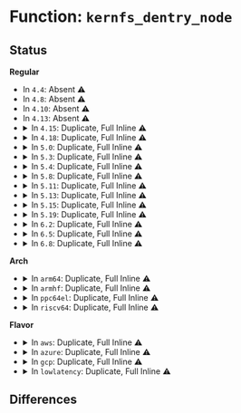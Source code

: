 # Function: <code>kernfs_dentry_node</code>

## Status
<b>Regular</b>
<ul>
<li>
In <code>4.4</code>: Absent ⚠️
</li>
<li>
In <code>4.8</code>: Absent ⚠️
</li>
<li>
In <code>4.10</code>: Absent ⚠️
</li>
<li>
In <code>4.13</code>: Absent ⚠️
</li>
<li>
<details>
<summary>In <code>4.15</code>: Duplicate, Full Inline ⚠️</summary>

**Collision:** Static Duplication

**Inline:** Full

**Transformation:** False

**Instances:**

```
In fs/kernfs/mount.c (ffffffff812fce66)
Location: fs/kernfs/kernfs-internal.h:73
Inline: True
Inline callers:
  - fs/kernfs/mount.c:kernfs_get_parent_dentry
  - fs/kernfs/mount.c:kernfs_sop_show_path
  - fs/kernfs/mount.c:kernfs_sop_show_options
```
```
In fs/kernfs/inode.c (ffffffff812fd7ee)
Location: fs/kernfs/kernfs-internal.h:73
Inline: True
Inline callers:
  - fs/kernfs/inode.c:kernfs_iop_listxattr
```
```
In fs/kernfs/dir.c (ffffffff812fe6a0)
Location: fs/kernfs/kernfs-internal.h:73
Inline: True
Inline callers:
  - fs/kernfs/dir.c:kernfs_fop_readdir
  - fs/kernfs/dir.c:kernfs_iop_rename
  - fs/kernfs/dir.c:kernfs_iop_rmdir
  - fs/kernfs/dir.c:kernfs_node_from_dentry
  - fs/kernfs/dir.c:kernfs_dop_revalidate
  - fs/kernfs/dir.c:kernfs_dop_revalidate
```
```
In fs/kernfs/file.c (ffffffff81300235)
Location: fs/kernfs/kernfs-internal.h:73
Inline: True
Inline callers:
  - fs/kernfs/file.c:kernfs_fop_poll
```
</details>
</li>
<li>
<details>
<summary>In <code>4.18</code>: Duplicate, Full Inline ⚠️</summary>

**Collision:** Static Duplication

**Inline:** Full

**Transformation:** False

**Instances:**

```
In fs/kernfs/mount.c (ffffffff8132aa75)
Location: fs/kernfs/kernfs-internal.h:73
Inline: True
Inline callers:
  - fs/kernfs/mount.c:kernfs_get_parent_dentry
  - fs/kernfs/mount.c:kernfs_sop_show_path
  - fs/kernfs/mount.c:kernfs_sop_show_options
```
```
In fs/kernfs/inode.c (ffffffff8132b305)
Location: fs/kernfs/kernfs-internal.h:73
Inline: True
Inline callers:
  - fs/kernfs/inode.c:kernfs_iop_listxattr
```
```
In fs/kernfs/dir.c (ffffffff8132c8b0)
Location: fs/kernfs/kernfs-internal.h:73
Inline: True
Inline callers:
  - fs/kernfs/dir.c:kernfs_fop_readdir
  - fs/kernfs/dir.c:kernfs_iop_rename
  - fs/kernfs/dir.c:kernfs_iop_rmdir
  - fs/kernfs/dir.c:kernfs_node_from_dentry
  - fs/kernfs/dir.c:kernfs_dop_revalidate
  - fs/kernfs/dir.c:kernfs_dop_revalidate
```
```
In fs/kernfs/file.c (ffffffff8132df13)
Location: fs/kernfs/kernfs-internal.h:73
Inline: True
Inline callers:
  - fs/kernfs/file.c:kernfs_fop_poll
```
</details>
</li>
<li>
<details>
<summary>In <code>5.0</code>: Duplicate, Full Inline ⚠️</summary>

**Collision:** Static Duplication

**Inline:** Full

**Transformation:** False

**Instances:**

```
In fs/kernfs/mount.c (ffffffff81341dd5)
Location: fs/kernfs/kernfs-internal.h:73
Inline: True
Inline callers:
  - fs/kernfs/mount.c:kernfs_get_parent_dentry
  - fs/kernfs/mount.c:kernfs_sop_show_path
  - fs/kernfs/mount.c:kernfs_sop_show_options
```
```
In fs/kernfs/inode.c (ffffffff813424d5)
Location: fs/kernfs/kernfs-internal.h:73
Inline: True
Inline callers:
  - fs/kernfs/inode.c:kernfs_iop_listxattr
```
```
In fs/kernfs/dir.c (ffffffff81343840)
Location: fs/kernfs/kernfs-internal.h:73
Inline: True
Inline callers:
  - fs/kernfs/dir.c:kernfs_fop_readdir
  - fs/kernfs/dir.c:kernfs_iop_rename
  - fs/kernfs/dir.c:kernfs_iop_rmdir
  - fs/kernfs/dir.c:kernfs_node_from_dentry
  - fs/kernfs/dir.c:kernfs_dop_revalidate
  - fs/kernfs/dir.c:kernfs_dop_revalidate
```
```
In fs/kernfs/file.c (ffffffff81345313)
Location: fs/kernfs/kernfs-internal.h:73
Inline: True
Inline callers:
  - fs/kernfs/file.c:kernfs_fop_poll
```
</details>
</li>
<li>
<details>
<summary>In <code>5.3</code>: Duplicate, Full Inline ⚠️</summary>

**Collision:** Static Duplication

**Inline:** Full

**Transformation:** False

**Instances:**

```
In fs/kernfs/mount.c (ffffffff8136a1f5)
Location: fs/kernfs/kernfs-internal.h:75
Inline: True
Inline callers:
  - fs/kernfs/mount.c:kernfs_get_parent_dentry
  - fs/kernfs/mount.c:kernfs_sop_show_path
  - fs/kernfs/mount.c:kernfs_sop_show_options
```
```
In fs/kernfs/inode.c (ffffffff8136a815)
Location: fs/kernfs/kernfs-internal.h:75
Inline: True
Inline callers:
  - fs/kernfs/inode.c:kernfs_iop_listxattr
```
```
In fs/kernfs/dir.c (ffffffff8136bab0)
Location: fs/kernfs/kernfs-internal.h:75
Inline: True
Inline callers:
  - fs/kernfs/dir.c:kernfs_fop_readdir
  - fs/kernfs/dir.c:kernfs_iop_rename
  - fs/kernfs/dir.c:kernfs_iop_rmdir
  - fs/kernfs/dir.c:kernfs_node_from_dentry
  - fs/kernfs/dir.c:kernfs_dop_revalidate
  - fs/kernfs/dir.c:kernfs_dop_revalidate
```
```
In fs/kernfs/file.c (ffffffff8136e13d)
Location: fs/kernfs/kernfs-internal.h:75
Inline: True
Inline callers:
  - fs/kernfs/file.c:kernfs_fop_poll
  - fs/kernfs/file.c:kernfs_generic_poll
```
</details>
</li>
<li>
<details>
<summary>In <code>5.4</code>: Duplicate, Full Inline ⚠️</summary>

**Collision:** Static Duplication

**Inline:** Full

**Transformation:** False

**Instances:**

```
In fs/kernfs/mount.c (ffffffff813823e5)
Location: fs/kernfs/kernfs-internal.h:75
Inline: True
Inline callers:
  - fs/kernfs/mount.c:kernfs_get_parent_dentry
  - fs/kernfs/mount.c:kernfs_sop_show_path
  - fs/kernfs/mount.c:kernfs_sop_show_options
```
```
In fs/kernfs/inode.c (ffffffff813829f5)
Location: fs/kernfs/kernfs-internal.h:75
Inline: True
Inline callers:
  - fs/kernfs/inode.c:kernfs_iop_listxattr
```
```
In fs/kernfs/dir.c (ffffffff81383c80)
Location: fs/kernfs/kernfs-internal.h:75
Inline: True
Inline callers:
  - fs/kernfs/dir.c:kernfs_fop_readdir
  - fs/kernfs/dir.c:kernfs_iop_rename
  - fs/kernfs/dir.c:kernfs_iop_rmdir
  - fs/kernfs/dir.c:kernfs_node_from_dentry
  - fs/kernfs/dir.c:kernfs_dop_revalidate
  - fs/kernfs/dir.c:kernfs_dop_revalidate
```
```
In fs/kernfs/file.c (ffffffff813862fd)
Location: fs/kernfs/kernfs-internal.h:75
Inline: True
Inline callers:
  - fs/kernfs/file.c:kernfs_fop_poll
  - fs/kernfs/file.c:kernfs_generic_poll
```
</details>
</li>
<li>
<details>
<summary>In <code>5.8</code>: Duplicate, Full Inline ⚠️</summary>

**Collision:** Static Duplication

**Inline:** Full

**Transformation:** False

**Instances:**

```
In fs/kernfs/mount.c (ffffffff813ccae5)
Location: fs/kernfs/kernfs-internal.h:77
Inline: True
Inline callers:
  - fs/kernfs/mount.c:kernfs_get_parent_dentry
  - fs/kernfs/mount.c:kernfs_sop_show_path
  - fs/kernfs/mount.c:kernfs_sop_show_options
```
```
In fs/kernfs/inode.c (ffffffff813cd125)
Location: fs/kernfs/kernfs-internal.h:77
Inline: True
Inline callers:
  - fs/kernfs/inode.c:kernfs_iop_listxattr
```
```
In fs/kernfs/dir.c (ffffffff813ceaf0)
Location: fs/kernfs/kernfs-internal.h:77
Inline: True
Inline callers:
  - fs/kernfs/dir.c:kernfs_fop_readdir
  - fs/kernfs/dir.c:kernfs_iop_rename
  - fs/kernfs/dir.c:kernfs_iop_rmdir
  - fs/kernfs/dir.c:kernfs_node_from_dentry
  - fs/kernfs/dir.c:kernfs_dop_revalidate
  - fs/kernfs/dir.c:kernfs_dop_revalidate
```
```
In fs/kernfs/file.c (ffffffff813d0efd)
Location: fs/kernfs/kernfs-internal.h:77
Inline: True
Inline callers:
  - fs/kernfs/file.c:kernfs_fop_poll
  - fs/kernfs/file.c:kernfs_generic_poll
```
</details>
</li>
<li>
<details>
<summary>In <code>5.11</code>: Duplicate, Full Inline ⚠️</summary>

**Collision:** Static Duplication

**Inline:** Full

**Transformation:** False

**Instances:**

```
In fs/kernfs/mount.c (ffffffff813de735)
Location: fs/kernfs/kernfs-internal.h:77
Inline: True
Inline callers:
  - fs/kernfs/mount.c:kernfs_get_parent_dentry
  - fs/kernfs/mount.c:kernfs_sop_show_path
  - fs/kernfs/mount.c:kernfs_sop_show_options
```
```
In fs/kernfs/inode.c (ffffffff813ded55)
Location: fs/kernfs/kernfs-internal.h:77
Inline: True
Inline callers:
  - fs/kernfs/inode.c:kernfs_iop_listxattr
```
```
In fs/kernfs/dir.c (ffffffff813e0720)
Location: fs/kernfs/kernfs-internal.h:77
Inline: True
Inline callers:
  - fs/kernfs/dir.c:kernfs_fop_readdir
  - fs/kernfs/dir.c:kernfs_iop_rename
  - fs/kernfs/dir.c:kernfs_iop_rmdir
  - fs/kernfs/dir.c:kernfs_node_from_dentry
  - fs/kernfs/dir.c:kernfs_dop_revalidate
  - fs/kernfs/dir.c:kernfs_dop_revalidate
```
```
In fs/kernfs/file.c (ffffffff813e2b0d)
Location: fs/kernfs/kernfs-internal.h:77
Inline: True
Inline callers:
  - fs/kernfs/file.c:kernfs_fop_poll
  - fs/kernfs/file.c:kernfs_generic_poll
```
</details>
</li>
<li>
<details>
<summary>In <code>5.13</code>: Duplicate, Full Inline ⚠️</summary>

**Collision:** Static Duplication

**Inline:** Full

**Transformation:** False

**Instances:**

```
In fs/kernfs/mount.c (ffffffff813e5485)
Location: fs/kernfs/kernfs-internal.h:77
Inline: True
Inline callers:
  - fs/kernfs/mount.c:kernfs_get_parent_dentry
  - fs/kernfs/mount.c:kernfs_sop_show_path
  - fs/kernfs/mount.c:kernfs_sop_show_options
```
```
In fs/kernfs/inode.c (ffffffff813e5a75)
Location: fs/kernfs/kernfs-internal.h:77
Inline: True
Inline callers:
  - fs/kernfs/inode.c:kernfs_iop_listxattr
```
```
In fs/kernfs/dir.c (ffffffff813e7250)
Location: fs/kernfs/kernfs-internal.h:77
Inline: True
Inline callers:
  - fs/kernfs/dir.c:kernfs_fop_readdir
  - fs/kernfs/dir.c:kernfs_iop_rename
  - fs/kernfs/dir.c:kernfs_iop_rmdir
  - fs/kernfs/dir.c:kernfs_node_from_dentry
  - fs/kernfs/dir.c:kernfs_dop_revalidate
  - fs/kernfs/dir.c:kernfs_dop_revalidate
```
```
In fs/kernfs/file.c (ffffffff813e971d)
Location: fs/kernfs/kernfs-internal.h:77
Inline: True
Inline callers:
  - fs/kernfs/file.c:kernfs_fop_poll
  - fs/kernfs/file.c:kernfs_generic_poll
```
</details>
</li>
<li>
<details>
<summary>In <code>5.15</code>: Duplicate, Full Inline ⚠️</summary>

**Collision:** Static Duplication

**Inline:** Full

**Transformation:** False

**Instances:**

```
In fs/kernfs/mount.c (ffffffff81437055)
Location: fs/kernfs/kernfs-internal.h:78
Inline: True
Inline callers:
  - fs/kernfs/mount.c:kernfs_get_parent_dentry
  - fs/kernfs/mount.c:kernfs_sop_show_path
  - fs/kernfs/mount.c:kernfs_sop_show_options
```
```
In fs/kernfs/inode.c (ffffffff81437645)
Location: fs/kernfs/kernfs-internal.h:78
Inline: True
Inline callers:
  - fs/kernfs/inode.c:kernfs_iop_listxattr
```
```
In fs/kernfs/dir.c (ffffffff81438dfd)
Location: fs/kernfs/kernfs-internal.h:78
Inline: True
Inline callers:
  - fs/kernfs/dir.c:kernfs_fop_readdir
  - fs/kernfs/dir.c:kernfs_iop_rename
  - fs/kernfs/dir.c:kernfs_iop_rmdir
  - fs/kernfs/dir.c:kernfs_dop_revalidate
  - fs/kernfs/dir.c:kernfs_dop_revalidate
  - fs/kernfs/dir.c:kernfs_dop_revalidate
  - fs/kernfs/dir.c:kernfs_node_from_dentry
```
```
In fs/kernfs/file.c (ffffffff8143b48d)
Location: fs/kernfs/kernfs-internal.h:78
Inline: True
Inline callers:
  - fs/kernfs/file.c:kernfs_fop_poll
  - fs/kernfs/file.c:kernfs_generic_poll
```
</details>
</li>
<li>
<details>
<summary>In <code>5.19</code>: Duplicate, Full Inline ⚠️</summary>

**Collision:** Static Duplication

**Inline:** Full

**Transformation:** False

**Instances:**

```
In fs/kernfs/mount.c (ffffffff814b1c05)
Location: fs/kernfs/kernfs-internal.h:96
Inline: True
Inline callers:
  - fs/kernfs/mount.c:kernfs_get_parent_dentry
  - fs/kernfs/mount.c:kernfs_sop_show_path
  - fs/kernfs/mount.c:kernfs_sop_show_options
```
```
In fs/kernfs/inode.c (ffffffff814b22c5)
Location: fs/kernfs/kernfs-internal.h:96
Inline: True
Inline callers:
  - fs/kernfs/inode.c:kernfs_iop_listxattr
```
```
In fs/kernfs/dir.c (ffffffff814b3efd)
Location: fs/kernfs/kernfs-internal.h:96
Inline: True
Inline callers:
  - fs/kernfs/dir.c:kernfs_fop_readdir
  - fs/kernfs/dir.c:kernfs_iop_rename
  - fs/kernfs/dir.c:kernfs_iop_rmdir
  - fs/kernfs/dir.c:kernfs_dop_revalidate
  - fs/kernfs/dir.c:kernfs_dop_revalidate
  - fs/kernfs/dir.c:kernfs_dop_revalidate
  - fs/kernfs/dir.c:kernfs_node_from_dentry
```
```
In fs/kernfs/file.c (ffffffff814b671c)
Location: fs/kernfs/kernfs-internal.h:96
Inline: True
Inline callers:
  - fs/kernfs/file.c:kernfs_fop_poll
  - fs/kernfs/file.c:kernfs_generic_poll
```
</details>
</li>
<li>
<details>
<summary>In <code>6.2</code>: Duplicate, Full Inline ⚠️</summary>

**Collision:** Static Duplication

**Inline:** Full

**Transformation:** False

**Instances:**

```
In fs/kernfs/mount.c (ffffffff815486c5)
Location: fs/kernfs/kernfs-internal.h:96
Inline: True
Inline callers:
  - fs/kernfs/mount.c:kernfs_get_parent_dentry
  - fs/kernfs/mount.c:kernfs_sop_show_path
  - fs/kernfs/mount.c:kernfs_sop_show_options
```
```
In fs/kernfs/inode.c (ffffffff81548e45)
Location: fs/kernfs/kernfs-internal.h:96
Inline: True
Inline callers:
  - fs/kernfs/inode.c:kernfs_iop_listxattr
```
```
In fs/kernfs/dir.c (ffffffff8154aced)
Location: fs/kernfs/kernfs-internal.h:96
Inline: True
Inline callers:
  - fs/kernfs/dir.c:kernfs_fop_readdir
  - fs/kernfs/dir.c:kernfs_iop_rename
  - fs/kernfs/dir.c:kernfs_iop_rmdir
  - fs/kernfs/dir.c:kernfs_dop_revalidate
  - fs/kernfs/dir.c:kernfs_dop_revalidate
  - fs/kernfs/dir.c:kernfs_dop_revalidate
  - fs/kernfs/dir.c:kernfs_node_from_dentry
```
```
In fs/kernfs/file.c (ffffffff8154d6fe)
Location: fs/kernfs/kernfs-internal.h:96
Inline: True
Inline callers:
  - fs/kernfs/file.c:kernfs_fop_poll
```
</details>
</li>
<li>
<details>
<summary>In <code>6.5</code>: Duplicate, Full Inline ⚠️</summary>

**Collision:** Static Duplication

**Inline:** Full

**Transformation:** False

**Instances:**

```
In fs/kernfs/mount.c (ffffffff81580285)
Location: fs/kernfs/kernfs-internal.h:98
Inline: True
Inline callers:
  - fs/kernfs/mount.c:kernfs_get_parent_dentry
  - fs/kernfs/mount.c:kernfs_sop_show_path
  - fs/kernfs/mount.c:kernfs_sop_show_options
```
```
In fs/kernfs/inode.c (ffffffff81580a15)
Location: fs/kernfs/kernfs-internal.h:98
Inline: True
Inline callers:
  - fs/kernfs/inode.c:kernfs_iop_listxattr
```
```
In fs/kernfs/dir.c (ffffffff81582940)
Location: fs/kernfs/kernfs-internal.h:98
Inline: True
Inline callers:
  - fs/kernfs/dir.c:kernfs_fop_readdir
  - fs/kernfs/dir.c:kernfs_iop_rename
  - fs/kernfs/dir.c:kernfs_iop_rmdir
  - fs/kernfs/dir.c:kernfs_dop_revalidate
  - fs/kernfs/dir.c:kernfs_dop_revalidate
  - fs/kernfs/dir.c:kernfs_dop_revalidate
  - fs/kernfs/dir.c:kernfs_node_from_dentry
```
```
In fs/kernfs/file.c (ffffffff8158539e)
Location: fs/kernfs/kernfs-internal.h:98
Inline: True
Inline callers:
  - fs/kernfs/file.c:kernfs_fop_poll
```
</details>
</li>
<li>
<details>
<summary>In <code>6.8</code>: Duplicate, Full Inline ⚠️</summary>

**Collision:** Static Duplication

**Inline:** Full

**Transformation:** False

**Instances:**

```
In fs/kernfs/mount.c (ffffffff815b8cc5)
Location: fs/kernfs/kernfs-internal.h:98
Inline: True
Inline callers:
  - fs/kernfs/mount.c:kernfs_get_parent_dentry
  - fs/kernfs/mount.c:kernfs_sop_show_path
  - fs/kernfs/mount.c:kernfs_sop_show_options
```
```
In fs/kernfs/inode.c (ffffffff815b94a5)
Location: fs/kernfs/kernfs-internal.h:98
Inline: True
Inline callers:
  - fs/kernfs/inode.c:kernfs_iop_listxattr
```
```
In fs/kernfs/dir.c (ffffffff815bb570)
Location: fs/kernfs/kernfs-internal.h:98
Inline: True
Inline callers:
  - fs/kernfs/dir.c:kernfs_fop_readdir
  - fs/kernfs/dir.c:kernfs_iop_rename
  - fs/kernfs/dir.c:kernfs_iop_rmdir
  - fs/kernfs/dir.c:kernfs_dop_revalidate
  - fs/kernfs/dir.c:kernfs_dop_revalidate
  - fs/kernfs/dir.c:kernfs_dop_revalidate
  - fs/kernfs/dir.c:kernfs_node_from_dentry
```
```
In fs/kernfs/file.c (ffffffff815bde4e)
Location: fs/kernfs/kernfs-internal.h:98
Inline: True
Inline callers:
  - fs/kernfs/file.c:kernfs_fop_poll
```
</details>
</li>
</ul>
<b>Arch</b>
<ul>
<li>
<details>
<summary>In <code>arm64</code>: Duplicate, Full Inline ⚠️</summary>

**Collision:** Static Duplication

**Inline:** Full

**Transformation:** False

**Instances:**

```
In fs/kernfs/mount.c (ffff800010450770)
Location: fs/kernfs/kernfs-internal.h:75
Inline: True
Inline callers:
  - fs/kernfs/mount.c:kernfs_get_parent_dentry
  - fs/kernfs/mount.c:kernfs_sop_show_path
  - fs/kernfs/mount.c:kernfs_sop_show_options
```
```
In fs/kernfs/inode.c (ffff800010450ec4)
Location: fs/kernfs/kernfs-internal.h:75
Inline: True
Inline callers:
  - fs/kernfs/inode.c:kernfs_iop_listxattr
```
```
In fs/kernfs/dir.c (ffff800010452974)
Location: fs/kernfs/kernfs-internal.h:75
Inline: True
Inline callers:
  - fs/kernfs/dir.c:kernfs_fop_readdir
  - fs/kernfs/dir.c:kernfs_iop_rename
  - fs/kernfs/dir.c:kernfs_iop_rmdir
  - fs/kernfs/dir.c:kernfs_node_from_dentry
  - fs/kernfs/dir.c:kernfs_dop_revalidate
  - fs/kernfs/dir.c:kernfs_dop_revalidate
```
```
In fs/kernfs/file.c (ffff800010455c30)
Location: fs/kernfs/kernfs-internal.h:75
Inline: True
Inline callers:
  - fs/kernfs/file.c:kernfs_fop_poll
  - fs/kernfs/file.c:kernfs_generic_poll
```
</details>
</li>
<li>
<details>
<summary>In <code>armhf</code>: Duplicate, Full Inline ⚠️</summary>

**Collision:** Static Duplication

**Inline:** Full

**Transformation:** False

**Instances:**

```
In fs/kernfs/mount.c (c06137b0)
Location: fs/kernfs/kernfs-internal.h:75
Inline: True
Inline callers:
  - fs/kernfs/mount.c:kernfs_get_parent_dentry
  - fs/kernfs/mount.c:kernfs_sop_show_path
  - fs/kernfs/mount.c:kernfs_sop_show_options
```
```
In fs/kernfs/inode.c (c0613e70)
Location: fs/kernfs/kernfs-internal.h:75
Inline: True
Inline callers:
  - fs/kernfs/inode.c:kernfs_iop_listxattr
```
```
In fs/kernfs/dir.c (c0615170)
Location: fs/kernfs/kernfs-internal.h:75
Inline: True
Inline callers:
  - fs/kernfs/dir.c:kernfs_fop_readdir
  - fs/kernfs/dir.c:kernfs_iop_rename
  - fs/kernfs/dir.c:kernfs_iop_rmdir
  - fs/kernfs/dir.c:kernfs_node_from_dentry
  - fs/kernfs/dir.c:kernfs_dop_revalidate
  - fs/kernfs/dir.c:kernfs_dop_revalidate
```
```
In fs/kernfs/file.c (c0617eb0)
Location: fs/kernfs/kernfs-internal.h:75
Inline: True
Inline callers:
  - fs/kernfs/file.c:kernfs_fop_poll
  - fs/kernfs/file.c:kernfs_generic_poll
```
</details>
</li>
<li>
<details>
<summary>In <code>ppc64el</code>: Duplicate, Full Inline ⚠️</summary>

**Collision:** Static Duplication

**Inline:** Full

**Transformation:** False

**Instances:**

```
In fs/kernfs/mount.c (c00000000056890c)
Location: fs/kernfs/kernfs-internal.h:75
Inline: True
Inline callers:
  - fs/kernfs/mount.c:kernfs_get_parent_dentry
  - fs/kernfs/mount.c:kernfs_sop_show_path
  - fs/kernfs/mount.c:kernfs_sop_show_options
```
```
In fs/kernfs/inode.c (c000000000569348)
Location: fs/kernfs/kernfs-internal.h:75
Inline: True
Inline callers:
  - fs/kernfs/inode.c:kernfs_iop_listxattr
```
```
In fs/kernfs/dir.c (c00000000056afa4)
Location: fs/kernfs/kernfs-internal.h:75
Inline: True
Inline callers:
  - fs/kernfs/dir.c:kernfs_fop_readdir
  - fs/kernfs/dir.c:kernfs_iop_rename
  - fs/kernfs/dir.c:kernfs_iop_rmdir
  - fs/kernfs/dir.c:kernfs_node_from_dentry
  - fs/kernfs/dir.c:kernfs_dop_revalidate
  - fs/kernfs/dir.c:kernfs_dop_revalidate
```
```
In fs/kernfs/file.c (c00000000056f87c)
Location: fs/kernfs/kernfs-internal.h:75
Inline: True
Inline callers:
  - fs/kernfs/file.c:kernfs_fop_poll
  - fs/kernfs/file.c:kernfs_generic_poll
```
</details>
</li>
<li>
<details>
<summary>In <code>riscv64</code>: Duplicate, Full Inline ⚠️</summary>

**Collision:** Static Duplication

**Inline:** Full

**Transformation:** False

**Instances:**

```
In fs/kernfs/mount.c (ffffffe0002e3744)
Location: fs/kernfs/kernfs-internal.h:75
Inline: True
Inline callers:
  - fs/kernfs/mount.c:kernfs_get_parent_dentry
  - fs/kernfs/mount.c:kernfs_sop_show_path
  - fs/kernfs/mount.c:kernfs_sop_show_options
```
```
In fs/kernfs/inode.c (ffffffe0002e3da6)
Location: fs/kernfs/kernfs-internal.h:75
Inline: True
Inline callers:
  - fs/kernfs/inode.c:kernfs_iop_listxattr
```
```
In fs/kernfs/dir.c (ffffffe0002e5386)
Location: fs/kernfs/kernfs-internal.h:75
Inline: True
Inline callers:
  - fs/kernfs/dir.c:kernfs_fop_readdir
  - fs/kernfs/dir.c:kernfs_iop_rename
  - fs/kernfs/dir.c:kernfs_iop_rmdir
  - fs/kernfs/dir.c:kernfs_node_from_dentry
  - fs/kernfs/dir.c:kernfs_dop_revalidate
  - fs/kernfs/dir.c:kernfs_dop_revalidate
```
```
In fs/kernfs/file.c (ffffffe0002e76fe)
Location: fs/kernfs/kernfs-internal.h:75
Inline: True
Inline callers:
  - fs/kernfs/file.c:kernfs_fop_poll
  - fs/kernfs/file.c:kernfs_generic_poll
```
</details>
</li>
</ul>
<b>Flavor</b>
<ul>
<li>
<details>
<summary>In <code>aws</code>: Duplicate, Full Inline ⚠️</summary>

**Collision:** Static Duplication

**Inline:** Full

**Transformation:** False

**Instances:**

```
In fs/kernfs/mount.c (ffffffff8137a9c5)
Location: fs/kernfs/kernfs-internal.h:75
Inline: True
Inline callers:
  - fs/kernfs/mount.c:kernfs_get_parent_dentry
  - fs/kernfs/mount.c:kernfs_sop_show_path
  - fs/kernfs/mount.c:kernfs_sop_show_options
```
```
In fs/kernfs/inode.c (ffffffff8137afd5)
Location: fs/kernfs/kernfs-internal.h:75
Inline: True
Inline callers:
  - fs/kernfs/inode.c:kernfs_iop_listxattr
```
```
In fs/kernfs/dir.c (ffffffff8137c260)
Location: fs/kernfs/kernfs-internal.h:75
Inline: True
Inline callers:
  - fs/kernfs/dir.c:kernfs_fop_readdir
  - fs/kernfs/dir.c:kernfs_iop_rename
  - fs/kernfs/dir.c:kernfs_iop_rmdir
  - fs/kernfs/dir.c:kernfs_node_from_dentry
  - fs/kernfs/dir.c:kernfs_dop_revalidate
  - fs/kernfs/dir.c:kernfs_dop_revalidate
```
```
In fs/kernfs/file.c (ffffffff8137e8dd)
Location: fs/kernfs/kernfs-internal.h:75
Inline: True
Inline callers:
  - fs/kernfs/file.c:kernfs_fop_poll
  - fs/kernfs/file.c:kernfs_generic_poll
```
</details>
</li>
<li>
<details>
<summary>In <code>azure</code>: Duplicate, Full Inline ⚠️</summary>

**Collision:** Static Duplication

**Inline:** Full

**Transformation:** False

**Instances:**

```
In fs/kernfs/mount.c (ffffffff8136b495)
Location: fs/kernfs/kernfs-internal.h:75
Inline: True
Inline callers:
  - fs/kernfs/mount.c:kernfs_get_parent_dentry
  - fs/kernfs/mount.c:kernfs_sop_show_path
  - fs/kernfs/mount.c:kernfs_sop_show_options
```
```
In fs/kernfs/inode.c (ffffffff8136baa5)
Location: fs/kernfs/kernfs-internal.h:75
Inline: True
Inline callers:
  - fs/kernfs/inode.c:kernfs_iop_listxattr
```
```
In fs/kernfs/dir.c (ffffffff8136cd30)
Location: fs/kernfs/kernfs-internal.h:75
Inline: True
Inline callers:
  - fs/kernfs/dir.c:kernfs_fop_readdir
  - fs/kernfs/dir.c:kernfs_iop_rename
  - fs/kernfs/dir.c:kernfs_iop_rmdir
  - fs/kernfs/dir.c:kernfs_node_from_dentry
  - fs/kernfs/dir.c:kernfs_dop_revalidate
  - fs/kernfs/dir.c:kernfs_dop_revalidate
```
```
In fs/kernfs/file.c (ffffffff8136f36d)
Location: fs/kernfs/kernfs-internal.h:75
Inline: True
Inline callers:
  - fs/kernfs/file.c:kernfs_fop_poll
  - fs/kernfs/file.c:kernfs_generic_poll
```
</details>
</li>
<li>
<details>
<summary>In <code>gcp</code>: Duplicate, Full Inline ⚠️</summary>

**Collision:** Static Duplication

**Inline:** Full

**Transformation:** False

**Instances:**

```
In fs/kernfs/mount.c (ffffffff81378495)
Location: fs/kernfs/kernfs-internal.h:75
Inline: True
Inline callers:
  - fs/kernfs/mount.c:kernfs_get_parent_dentry
  - fs/kernfs/mount.c:kernfs_sop_show_path
  - fs/kernfs/mount.c:kernfs_sop_show_options
```
```
In fs/kernfs/inode.c (ffffffff81378aa5)
Location: fs/kernfs/kernfs-internal.h:75
Inline: True
Inline callers:
  - fs/kernfs/inode.c:kernfs_iop_listxattr
```
```
In fs/kernfs/dir.c (ffffffff81379d30)
Location: fs/kernfs/kernfs-internal.h:75
Inline: True
Inline callers:
  - fs/kernfs/dir.c:kernfs_fop_readdir
  - fs/kernfs/dir.c:kernfs_iop_rename
  - fs/kernfs/dir.c:kernfs_iop_rmdir
  - fs/kernfs/dir.c:kernfs_node_from_dentry
  - fs/kernfs/dir.c:kernfs_dop_revalidate
  - fs/kernfs/dir.c:kernfs_dop_revalidate
```
```
In fs/kernfs/file.c (ffffffff8137c3ad)
Location: fs/kernfs/kernfs-internal.h:75
Inline: True
Inline callers:
  - fs/kernfs/file.c:kernfs_fop_poll
  - fs/kernfs/file.c:kernfs_generic_poll
```
</details>
</li>
<li>
<details>
<summary>In <code>lowlatency</code>: Duplicate, Full Inline ⚠️</summary>

**Collision:** Static Duplication

**Inline:** Full

**Transformation:** False

**Instances:**

```
In fs/kernfs/mount.c (ffffffff8138bf45)
Location: fs/kernfs/kernfs-internal.h:75
Inline: True
Inline callers:
  - fs/kernfs/mount.c:kernfs_get_parent_dentry
  - fs/kernfs/mount.c:kernfs_sop_show_path
  - fs/kernfs/mount.c:kernfs_sop_show_options
```
```
In fs/kernfs/inode.c (ffffffff8138c555)
Location: fs/kernfs/kernfs-internal.h:75
Inline: True
Inline callers:
  - fs/kernfs/inode.c:kernfs_iop_listxattr
```
```
In fs/kernfs/dir.c (ffffffff8138d670)
Location: fs/kernfs/kernfs-internal.h:75
Inline: True
Inline callers:
  - fs/kernfs/dir.c:kernfs_fop_readdir
  - fs/kernfs/dir.c:kernfs_iop_rename
  - fs/kernfs/dir.c:kernfs_iop_rmdir
  - fs/kernfs/dir.c:kernfs_node_from_dentry
  - fs/kernfs/dir.c:kernfs_dop_revalidate
  - fs/kernfs/dir.c:kernfs_dop_revalidate
```
```
In fs/kernfs/file.c (ffffffff8138fe8d)
Location: fs/kernfs/kernfs-internal.h:75
Inline: True
Inline callers:
  - fs/kernfs/file.c:kernfs_fop_poll
  - fs/kernfs/file.c:kernfs_generic_poll
```
</details>
</li>
</ul>

## Differences
